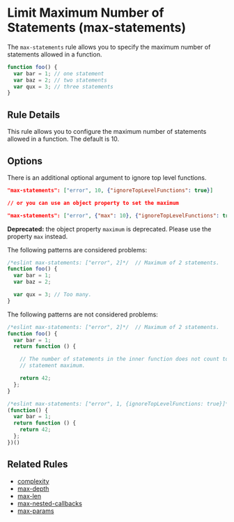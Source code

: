 # Limit Maximum Number of Statements (max-statements)

The `max-statements` rule allows you to specify the maximum number of statements allowed in a function.

```js
function foo() {
  var bar = 1; // one statement
  var baz = 2; // two statements
  var qux = 3; // three statements
}
```

## Rule Details

This rule allows you to configure the maximum number of statements allowed in a function.  The default is 10.

## Options

There is an additional optional argument to ignore top level functions.

```json
"max-statements": ["error", 10, {"ignoreTopLevelFunctions": true}]

// or you can use an object property to set the maximum

"max-statements": ["error", {"max": 10}, {"ignoreTopLevelFunctions": true}]
```

**Deprecated:** the object property `maximum` is deprecated. Please use the property `max` instead.

The following patterns are considered problems:

```js
/*eslint max-statements: ["error", 2]*/  // Maximum of 2 statements.
function foo() {
  var bar = 1;
  var baz = 2;

  var qux = 3; // Too many.
}
```

The following patterns are not considered problems:

```js
/*eslint max-statements: ["error", 2]*/  // Maximum of 2 statements.
function foo() {
  var bar = 1;
  return function () {

    // The number of statements in the inner function does not count toward the
    // statement maximum.

    return 42;
  };
}
```

```js
/*eslint max-statements: ["error", 1, {ignoreTopLevelFunctions: true}]*/  // Maximum of 1 statement.
(function() {
  var bar = 1;
  return function () {
    return 42;
  };
})()
```

## Related Rules

* [complexity](complexity.md)
* [max-depth](max-depth.md)
* [max-len](max-len.md)
* [max-nested-callbacks](max-nested-callbacks.md)
* [max-params](max-params.md)
